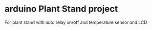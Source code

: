 # arduino Plant Stand project
For plant stand with auto relay on/off and temperature sensor and LCD
